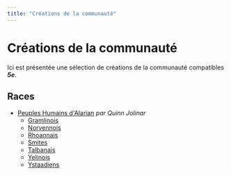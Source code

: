 ```yaml
---
title: "Créations de la communauté"
---
```


# Créations de la communauté
Ici est présentée une sélection de créations de la communauté compatibles _**5e**_.

## Races
* [Peuples Humains d'Alarian](/communaute/peuples-humains-d-alarian/) _par Quinn Jolinar_
  * [Gramlinois](/communaute/peuples-humains-d-alarian/#gramlinois)
  * [Norvennois](/communaute/peuples-humains-d-alarian/#norvennois)
  * [Rhoannais](/communaute/peuples-humains-d-alarian/#rhoannais)
  * [Smites](/communaute/peuples-humains-d-alarian/#smites)
  * [Talbanais](/communaute/peuples-humains-d-alarian/#talbanais)
  * [Yelinois](/communaute/peuples-humains-d-alarian/#yelinois)
  * [Ystaadiens](/communaute/peuples-humains-d-alarian/#ystaadiens)
